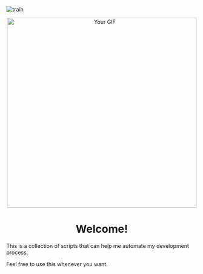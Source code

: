 
![train](https://github.com/user-attachments/assets/87e644f4-9186-46be-9472-fbcd5a195819)

<p align="center">
  <img src="https://github.com/user-attachments/assets/87e644f4-9186-46be-9472-fbcd5a195819" alt="Your GIF" width="500"/>
</p>

<h1 align="center">Welcome!</h1>
<p>This is a collection of scripts that can help me automate my development process.</p>

<p>Feel free to use this whenever you want.</p>
